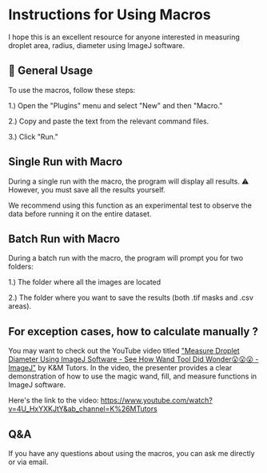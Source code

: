 # Instructions for Using Macros

I hope this is an excellent resource for anyone interested in measuring droplet area, radius, diameter using ImageJ software.
## 🚀 General Usage
To use the macros, follow these steps:

1.) Open the "Plugins" menu and select "New" and then "Macro."

2.) Copy and paste the text from the relevant command files.

3.) Click "Run."

## Single Run with Macro
During a single run with the macro, the program will display all results.
⚠️ However, you must save all the results yourself.

We recommend using this function as an experimental test to observe the data before running it on the entire dataset.

## Batch Run with Macro
During a batch run with the macro, the program will prompt you for two folders:

1.) The folder where all the images are located

2.) The folder where you want to save the results (both .tif masks and .csv areas).

## For exception cases, how to calculate manually ?

You may want to check out the YouTube video titled ["Measure Droplet Diameter Using ImageJ Software - See How Wand Tool Did Wonder😮😮😮 - ImageJ"](https://www.youtube.com/watch?v=4U_HxYXKJtY&ab_channel=K%26MTutors) by K&M Tutors. In the video, the presenter provides a clear demonstration of how to use the magic wand, fill, and measure functions in ImageJ software. 

Here's the link to the video: https://www.youtube.com/watch?v=4U_HxYXKJtY&ab_channel=K%26MTutors

## Q&A
If you have any questions about using the macros, you can ask me directly or via email.
